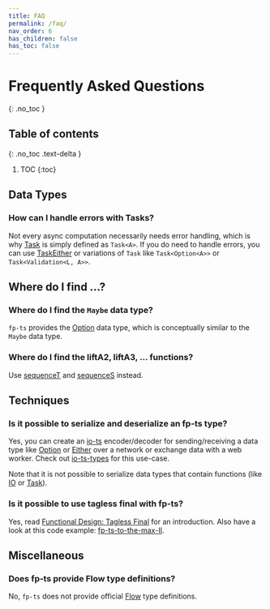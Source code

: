 ```yaml
---
title: FAQ
permalink: /faq/
nav_order: 6
has_children: false
has_toc: false
---
```


# Frequently Asked Questions
{: .no_toc }

## Table of contents
{: .no_toc .text-delta }

1. TOC
{:toc}

## Data Types

### How can I handle errors with Tasks?

Not every async computation necessarily needs error handling, which is why [Task](../modules/Task.ts) is simply defined as `Task<A>`. If you do need to handle errors, you can use [TaskEither](../modules/TaskEither.ts) or variations of `Task` like `Task<Option<A>>` or `Task<Validation<L, A>>`.

## Where do I find …?

### Where do I find the `Maybe` data type?

`fp-ts` provides the [Option](../modules/Option.ts) data type, which is conceptually similar to the `Maybe` data type.

### Where do I find the liftA2, liftA3, … functions?

Use [sequenceT](../modules/Apply.ts.html#sequencet-function) and [sequenceS](../modules/Apply.ts.html#sequences-function) instead.

## Techniques

### Is it possible to serialize and deserialize an fp-ts type?

Yes, you can create an [io-ts](https://github.com/gcanti/io-ts) encoder/decoder for sending/receiving a data type like [Option](../modules/Option.ts) or [Either](../modules/Either.ts) over a network or exchange data with a web worker. Check out [io-ts-types](https://github.com/gcanti/io-ts-types) for this use-case.

Note that it is not possible to serialize data types that contain functions (like [IO](../modules/IO.ts) or [Task](../modules/Task.ts)).

### Is it possible to use tagless final with fp-ts?

Yes, read [Functional Design: Tagless Final](https://dev.to/gcanti/functional-design-tagless-final-332k) for an introduction. Also have a look at this code example: [fp-ts-to-the-max-II](https://gist.github.com/gcanti/453e5419fbcabe078d933ab21f0df8bf).

## Miscellaneous

### Does fp-ts provide Flow type definitions?

No, `fp-ts` does not provide official [Flow](https://flow.org/) type definitions.
